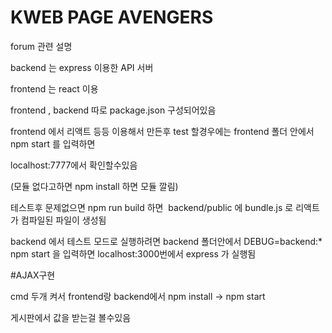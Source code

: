 KWEB PAGE AVENGERS
=======

forum 관련 설명


backend 는 express 이용한 API 서버

frontend 는 react 이용

frontend , backend 따로 package.json 구성되어있음

frontend 에서 리액트 등등 이용해서 만든후 test 할경우에는  frontend 폴더 안에서 npm start 를 입력하면

localhost:7777에서 확인할수있음

(모듈 없다고하면 npm install 하면 모듈 깔림)

테스트후 문제없으면 npm run build 하면  backend/public 에 bundle.js 로 리액트가 컴파일된 파일이 생성됨



backend 에서 테스트 모드로 실행하려면 backend 폴더안에서 DEBUG=backend:* npm start 을 입력하면 localhost:3000번에서 express 가 실행됨

#AJAX구현

cmd 두개 켜서 frontend랑 backend에서 npm install -> npm start

게시판에서 값을 받는걸 볼수있음